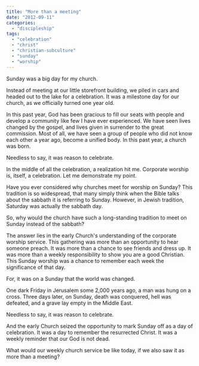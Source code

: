 ```yaml
---
title: "More than a meeting"
date: "2012-09-11"
categories: 
  - "discipleship"
tags: 
  - "celebration"
  - "christ"
  - "christian-subculture"
  - "sunday"
  - "worship"
---
```


Sunday was a big day for my church.

Instead of meeting at our little storefront building, we piled in cars and headed out to the lake for a celebration. It was a milestone day for our church, as we officially turned one year old.

In this past year, God has been gracious to fill our seats with people and develop a community like few I have ever experienced. We have seen lives changed by the gospel, and lives given in surrender to the great commission. Most of all, we have seen a group of people who did not know each other a year ago, become a unified body. In this past year, a church was born.

Needless to say, it was reason to celebrate.

In the middle of all the celebration, a realization hit me. Corporate worship is, itself, a celebration. Let me demonstrate my point.

Have you ever considered why churches meet for worship on Sunday? This tradition is so widespread, that many simply think when the Bible talks about the sabbath it is referring to Sunday. However, in Jewish tradition, Saturday was actually the sabbath day.

So, why would the church have such a long-standing tradition to meet on Sunday instead of the sabbath?

The answer lies in the early Church's understanding of the corporate worship service. This gathering was more than an opportunity to hear someone preach. It was more than a chance to see friends and dress up. It was more than a weekly responsibility to show you are a good Christian. This Sunday worship was a chance to remember each week the significance of that day.

For, it was on a Sunday that the world was changed.

One dark Friday in Jerusalem some 2,000 years ago, a man was hung on a cross. Three days later, on Sunday, death was conquered, hell was defeated, and a grave lay empty in the Middle East.

Needless to say, it was reason to celebrate.

And the early Church seized the opportunity to mark Sunday off as a day of celebration. It was a day to remember the resurrected Christ. It was a weekly reminder that our God is not dead.

What would our weekly church service be like today, if we also saw it as more than a meeting?
